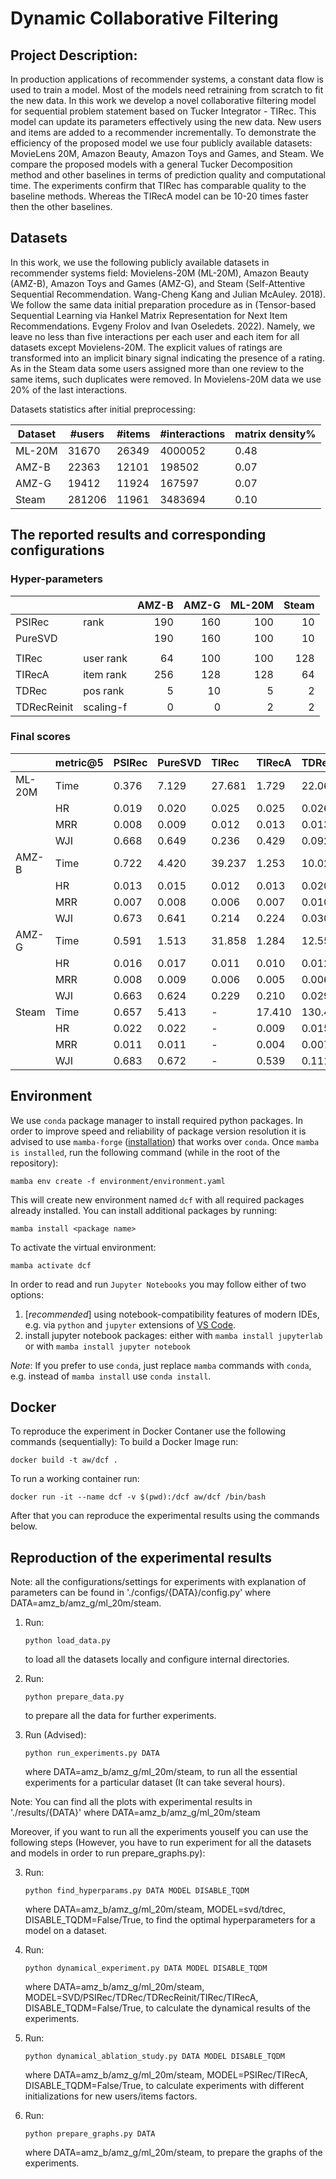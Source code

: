 # Dynamic Collaborative Filtering

## Project Description:
In production applications of recommender systems, a constant data flow is used to train a model. Most of the models need retraining from scratch to fit the new data. In this work we develop a novel collaborative filtering model for sequential problem statement based on Tucker Integrator - TIRec. 
This model can update its parameters effectively using the new data. New users and items are added to a recommender incrementally.
To demonstrate the efficiency of the proposed model we use four publicly available datasets: MovieLens 20M, Amazon Beauty, Amazon Toys and Games, and Steam. We compare the proposed models with a general Tucker Decomposition method and other baselines in terms of prediction quality and computational time. The experiments confirm that TIRec has comparable quality to the baseline methods. Whereas the TIRecA model can be 10-20 times faster then the other baselines.

## Datasets
In this work, we use the following publicly available datasets in recommender systems field: Movielens-20M (ML-20M), 
Amazon Beauty (AMZ-B), Amazon Toys and Games
(AMZ-G), and Steam (Self-Attentive Sequential Recommendation. Wang-Cheng Kang and Julian McAuley. 2018). We follow the same data initial preparation procedure as in (Tensor-based Sequential Learning via
Hankel Matrix Representation for Next
Item Recommendations. Evgeny Frolov and Ivan Oseledets. 2022). Namely, we leave no less than five interactions per each user and each item for all datasets except Movielens-20M. The explicit values of ratings are transformed into an implicit binary signal indicating the presence of a rating. As in the Steam data some users assigned more than one review to the same items, such duplicates were removed.
In Movielens-20M data we use 20\% of the last interactions.

Datasets statistics after initial preprocessing:

| Dataset  | #users | #items | #interactions | matrix density% |
| ------------- | ------------- | ------------- | ------------- | ------------- |
| ML-20M  | 31670 | 26349 | 4000052 | 0.48 |
| AMZ-B   | 22363 | 12101 | 198502 | 0.07 |
| AMZ-G  | 19412 | 11924 | 167597 | 0.07 |
| Steam  | 281206 | 11961 | 3483694 | 0.10 |

## The reported results and corresponding configurations
### Hyper-parameters
|           |          |     AMZ-B |     AMZ-G |    ML-20M |    Steam |
|:----------|:---------|----------:|----------:|----------:|---------:|
| PSIRec    |      rank|    190    |    160    |    100    |    10    |
| PureSVD   |          |    190    |    160    |    100    |    10    |
|           |          |           |           |           |          |
| TIRec     | user rank|     64    |    100    |    100    |   128    |
| TIRecA    | item rank|    256    |    128    |    128    |    64    |
| TDRec     | pos rank |      5    |     10    |      5    |     2    |
|TDRecReinit| scaling-f|      0    |      0    |      2    |     2    |

### Final scores
|        | metric@5    | PSIRec       | PureSVD      | TIRec        | TIRecA       | TDRec        | TDRecReinit  |
|:-------|:------------|:-------------|:-------------|:-------------|:-------------|:-------------|:-------------|
| ML-20M | Time        |     0.376    |     7.129    |     27.681   |     1.729    |     22.064   |     10.223   | 
|        | HR          |     0.019    |     0.020    |     0.025    |     0.025    |     0.026    |     0.027    | 
|        | MRR         |     0.008    |     0.009    |     0.012    |     0.013    |     0.013    |     0.013    | 
|        | WJI         |     0.668    |     0.649    |     0.236    |     0.429    |     0.092    |     0.241    | 
|  AMZ-B | Time        |     0.722    |     4.420    |     39.237   |     1.253    |     10.028   |     5.288    | 
|        | HR          |     0.013    |     0.015    |     0.012    |     0.013    |     0.020    |     0.020    | 
|        | MRR         |     0.007    |     0.008    |     0.006    |     0.007    |     0.010    |     0.011    | 
|        | WJI         |     0.673    |     0.641    |     0.214    |     0.224    |     0.030    |     0.231    |
|  AMZ-G | Time        |     0.591    |     1.513    |     31.858   |     1.284    |     12.550   |     5.303    | 
|        | HR          |     0.016    |     0.017    |     0.011    |     0.010    |     0.012    |     0.013    | 
|        | MRR         |     0.008    |     0.009    |     0.006    |     0.005    |     0.006    |     0.006    | 
|        | WJI         |     0.663    |     0.624    |     0.229    |     0.210    |     0.029    |     0.167    |
|  Steam | Time        |     0.657    |     5.413    |       -      |    17.410    |     130.491  |     52.141   | 
|        | HR          |     0.022    |     0.022    |       -      |     0.009    |     0.015    |     0.015    | 
|        | MRR         |     0.011    |     0.011    |       -      |     0.004    |     0.007    |     0.010    | 
|        | WJI         |     0.683    |     0.672    |       -      |     0.539    |     0.111    |     0.488    |


## Environment
We use `conda` package manager to install required python packages. In order to improve speed and reliability of package version resolution it is advised to use `mamba-forge` ([installation](https://github.com/conda-forge/miniforge#mambaforge)) that works over `conda`. Once `mamba is installed`, run the following command (while in the root of the repository):
```
mamba env create -f environment/environment.yaml
```
This will create new environment named `dcf` with all required packages already installed. You can install additional packages by running:
```
mamba install <package name>
```
To activate the virtual environment:
```
mamba activate dcf
```

In order to read and run `Jupyter Notebooks` you may follow either of two options:
1. [*recommended*] using notebook-compatibility features of modern IDEs, e.g. via `python` and `jupyter` extensions of [VS Code](https://code.visualstudio.com/).
2. install jupyter notebook packages:
  either with `mamba install jupyterlab` or with `mamba install jupyter notebook`

*Note*: If you prefer to use `conda`, just replace `mamba` commands with `conda`, e.g. instead of `mamba install` use `conda install`.

## Docker
To reproduce the experiment in Docker Contaner use the following commands (sequentially):
To build a Docker Image run:
```
docker build -t aw/dcf .
```
To run a working container run:
```
docker run -it --name dcf -v $(pwd):/dcf aw/dcf /bin/bash
```
After that you can reproduce the experimental results using the commands below.

## Reproduction of the experimental results

Note: all the configurations/settings for experiments with explanation of parameters can be found in './configs/{DATA}/config.py' where DATA=amz_b/amz_g/ml_20m/steam.

1. Run:
   ```shell
   python load_data.py
   ```
   to load all the datasets locally and configure internal directories.

2. Run: 
   ```shell
   python prepare_data.py
   ```
   to prepare all the data for further experiments.

3. Run (Advised):
   ```shell
   python run_experiments.py DATA
   ```
   where DATA=amz_b/amz_g/ml_20m/steam, to run all the essential experiments for a particular dataset (It can take several hours).

Note: You can find all the plots with experimental results in './results/{DATA}' where DATA=amz_b/amz_g/ml_20m/steam

Moreover, if you want to run all the experiments youself you can use the following steps (However, you have to run experiment for all the datasets and models in order to run prepare_graphs.py):

3. Run:
   ```shell
   python find_hyperparams.py DATA MODEL DISABLE_TQDM
   ```
   where DATA=amz_b/amz_g/ml_20m/steam, MODEL=svd/tdrec, DISABLE_TQDM=False/True, to find the optimal hyperparameters for a model on a dataset.

4. Run:
   ```shell
   python dynamical_experiment.py DATA MODEL DISABLE_TQDM
   ```
   where DATA=amz_b/amz_g/ml_20m/steam, MODEL=SVD/PSIRec/TDRec/TDRecReinit/TIRec/TIRecA, DISABLE_TQDM=False/True, to calculate the dynamical results of the experiments.

5. Run:
   ```shell
   python dynamical_ablation_study.py DATA MODEL DISABLE_TQDM
   ```
   where DATA=amz_b/amz_g/ml_20m/steam, MODEL=PSIRec/TIRecA, DISABLE_TQDM=False/True, to calculate experiments with different initializations for new users/items factors.

6. Run:
   ```shell
   python prepare_graphs.py DATA
   ```
   where DATA=amz_b/amz_g/ml_20m/steam, to prepare the graphs of the experiments.

